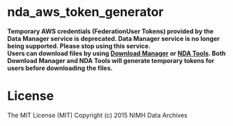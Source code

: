 # nda_aws_token_generator

**Temporary AWS credentials (FederationUser Tokens) provided by the Data Manager service is deprecated. Data Manager service is no longer being supported. Please stop using this service.**<br>
**Users can download files by using [Download Manager](https://nda.nih.gov/nda/nda-tools#download-manager) or [NDA Tools](https://github.com/NDAR/nda-tools). Both Download Manager and NDA Tools will generate temporary tokens for users before downloading the files.**

# License

The MIT License (MIT)
Copyright (c) 2015 NIMH Data Archives

